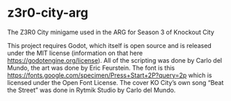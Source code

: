 # z3r0-city-arg
The Z3R0 City minigame used in the ARG for Season 3 of Knockout City

This project requires Godot, which itself is open source and is released under the MIT license (information on that here https://godotengine.org/license).
All of the scripting was done by Carlo del Mundo, the art was done by Eric Feurstein.
The font is this https://fonts.google.com/specimen/Press+Start+2P?query=2p which is licensed under the Open Font License.
The cover KO City’s own song “Beat the Street” was done in Rytmik Studio by Carlo del Mundo.

